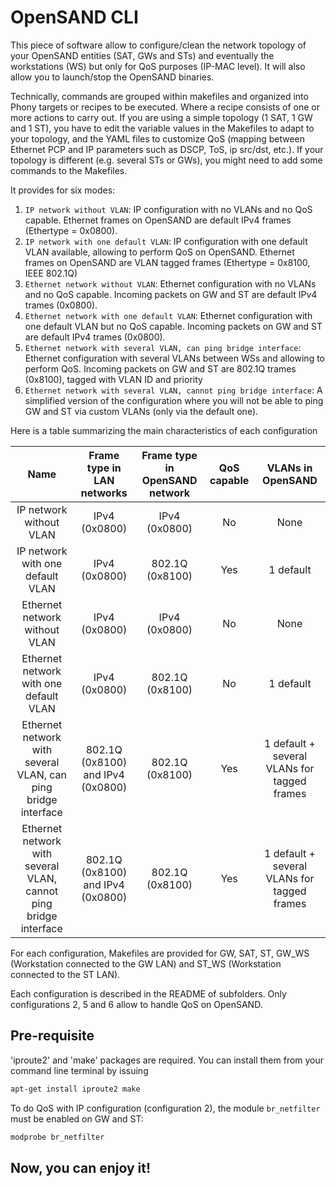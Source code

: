 # OpenSAND CLI

This piece of software allow to configure/clean the network topology of your OpenSAND entities (SAT, GWs and STs) and eventually the workstations (WS) but only for QoS purposes (IP-MAC level). It will also allow you to launch/stop the OpenSAND binaries.

Technically, commands are grouped within makefiles and organized into Phony targets or recipes to be executed. Where a recipe consists of one or more actions to carry out. If you are using a simple topology (1 SAT, 1 GW and 1 ST), you have to edit the variable values in the Makefiles to adapt to your topology, and the YAML files to customize QoS (mapping between Ethernet PCP and IP parameters such as DSCP, ToS, ip src/dst, etc.). If your topology is different (e.g. several STs or GWs), you might need to add some commands to the Makefiles.

It provides for six modes:

1. ```IP network without VLAN```: IP configuration with no VLANs and no QoS capable. Ethernet frames on OpenSAND are default IPv4 frames (Ethertype = 0x0800).
2. ```IP network with one default VLAN```: IP configuration with one default VLAN available, allowing to perform QoS on OpenSAND. Ethernet frames on OpenSAND are VLAN tagged frames (Ethertype = 0x8100, IEEE 802.1Q)
3. ```Ethernet network without VLAN```: Ethernet configuration with no VLANs and no QoS capable. Incoming packets on GW and ST are default IPv4 trames (0x0800).
4. ```Ethernet network with one default VLAN```: Ethernet configuration with one default VLAN but no QoS capable. Incoming packets on GW and ST are default IPv4 trames (0x0800).
5. ```Ethernet network with several VLAN, can ping bridge interface```: Ethernet configuration with several VLANs between WSs and allowing to perform QoS. Incoming packets on GW and ST are 802.1Q trames (0x8100), tagged with VLAN ID and priority
6. ```Ethernet network with several VLAN, cannot ping bridge interface```: A simplified version of the configuration where you will not be able to ping GW and ST via custom VLANs (only via the default one).

Here is a table summarizing the main characteristics of each configuration

| Name                                                             | Frame type in LAN networks        | Frame type in OpenSAND network | QoS capable | VLANs in OpenSAND                           |
| :---------:                                                      | :---------:                       | :---------:                    | :---------: | :---------:                                 |
| IP network without VLAN                                          | IPv4 (0x0800)                     | IPv4 (0x0800)                  | No          | None                                        |
| IP network with one default VLAN                                 | IPv4 (0x0800)                     | 802.1Q (0x8100)                | Yes         | 1 default                                   |
| Ethernet network without VLAN                                    | IPv4 (0x0800)                     | IPv4 (0x0800)                  | No          | None                                        |
| Ethernet network with one default VLAN                           | IPv4 (0x0800)                     | 802.1Q (0x8100)                | No          | 1 default                                   |
| Ethernet network with several VLAN, can ping bridge interface    | 802.1Q (0x8100) and IPv4 (0x0800) | 802.1Q (0x8100)                | Yes         | 1 default + several VLANs for tagged frames |
| Ethernet network with several VLAN, cannot ping bridge interface | 802.1Q (0x8100) and IPv4 (0x0800) | 802.1Q (0x8100)                | Yes         | 1 default + several VLANs for tagged frames |

For each configuration, Makefiles are provided for GW, SAT, ST, GW_WS (Workstation connected to the GW LAN) and ST_WS (Workstation connected to the ST LAN).

Each configuration is described in the README of subfolders. Only configurations 2, 5 and 6 allow to handle QoS on OpenSAND.

## Pre-requisite

'iproute2' and 'make' packages are required. You can install them from your command line terminal by issuing
```bash
apt-get install iproute2 make
```

To do QoS with IP configuration (configuration 2), the module ```br_netfilter``` must be enabled on GW and ST:

```bash
modprobe br_netfilter
```

## Now, you can enjoy it!
